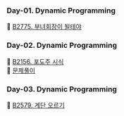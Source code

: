 ### Day-01. Dynamic Programming
🥉 [B2775. 부녀회장이 될테야](https://www.acmicpc.net/problem/2775)

### Day-02. Dynamic Programming
🥈 [B2156. 포도주 시식](https://www.acmicpc.net/problem/2156)
<br>
🙉 [문제풀이](https://isminimin.tistory.com/18)

### Day-03. Dynamic Programming
🥈 [B2579. 계단 오르기](https://www.acmicpc.net/problem/2579)
